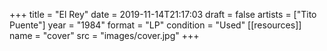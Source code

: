 +++
title = "El Rey"
date = 2019-11-14T21:17:03
draft = false
artists = ["Tito Puente"]
year = "1984"
format = "LP"
condition = "Used"
[[resources]]
  name = "cover"
  src = "images/cover.jpg"
+++
